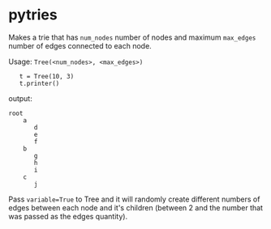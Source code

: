 pytries
=======

Makes a trie that has `num_nodes` number of nodes and maximum `max_edges` number of edges connected to each node.

Usage: `Tree(<num_nodes>, <max_edges>)`

       t = Tree(10, 3)
       t.printer()

output:

    root
        a
           d
           e
           f
        b
           g
           h
           i
        c
           j

Pass `variable=True` to Tree and it will randomly create different numbers of edges between each node and it's children (between 2 and the number that was passed as the edges quantity).
